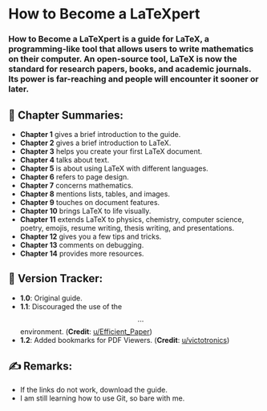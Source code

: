 # How to Become a LaTeXpert

### How to Become a LaTeXpert is a guide for LaTeX, a programming-like tool that allows users to write mathematics on their computer. An open-source tool, LaTeX is now the standard for research papers, books, and academic journals. Its power is far-reaching and people will encounter it sooner or later.

## :scroll: Chapter Summaries:   
- **Chapter 1** gives a brief introduction to the guide.  
- **Chapter 2** gives a brief introduction to LaTeX.  
- **Chapter 3** helps you create your first LaTeX document.  
- **Chapter 4** talks about text.  
- **Chapter 5** is about using LaTeX with different languages.  
- **Chapter 6** refers to page design.  
- **Chapter 7** concerns mathematics.  
- **Chapter 8** mentions lists, tables, and images.  
- **Chapter 9** touches on document features.   
- **Chapter 10** brings LaTeX to life visually.   
- **Chapter 11** extends LaTeX to physics, chemistry, computer science, poetry, emojis, resume writing, thesis writing, and presentations.  
- **Chapter 12** gives you a few tips and tricks.  
- **Chapter 13** comments on debugging.  
- **Chapter 14** provides more resources.  

## :arrow_up_small: Version Tracker:   
- **1.0**: Original guide.  
- **1.1**: Discouraged the use of the $$...$$ environment. (**Credit**: [u/Efficient_Paper](https://www.reddit.com/user/Efficient_Paper/))  
- **1.2**: Added bookmarks for PDF Viewers. (**Credit**: [u/victotronics](https://www.reddit.com/user/victotronics/))  

## :writing_hand: Remarks:   
- If the links do not work, download the guide.   
- I am still learning how to use Git, so bare with me.  

